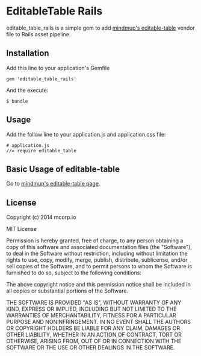 # EditableTable Rails

editable_table_rails is a simple gem to add [mindmup's editable-table][1] vendor file to Rails asset pipeline.

## Installation

Add this line to your application's Gemfile

    gem 'editable_table_rails'

And the execute:

    $ bundle

## Usage

Add the follow line to your application.js and application.css file:

    # application.js
    //= require editable_table

## Basic Usage of editable-table

Go to [mindmup's editable-table page][0].

## License

Copyright (c) 2014 mcorp.io

MIT License

Permission is hereby granted, free of charge, to any person obtaining
a copy of this software and associated documentation files (the
"Software"), to deal in the Software without restriction, including
without limitation the rights to use, copy, modify, merge, publish,
distribute, sublicense, and/or sell copies of the Software, and to
permit persons to whom the Software is furnished to do so, subject to
the following conditions:

The above copyright notice and this permission notice shall be
included in all copies or substantial portions of the Software.

THE SOFTWARE IS PROVIDED "AS IS", WITHOUT WARRANTY OF ANY KIND,
EXPRESS OR IMPLIED, INCLUDING BUT NOT LIMITED TO THE WARRANTIES OF
MERCHANTABILITY, FITNESS FOR A PARTICULAR PURPOSE AND
NONINFRINGEMENT. IN NO EVENT SHALL THE AUTHORS OR COPYRIGHT HOLDERS BE
LIABLE FOR ANY CLAIM, DAMAGES OR OTHER LIABILITY, WHETHER IN AN ACTION
OF CONTRACT, TORT OR OTHERWISE, ARISING FROM, OUT OF OR IN CONNECTION
WITH THE SOFTWARE OR THE USE OR OTHER DEALINGS IN THE SOFTWARE.

[0]: https://github.com/mindmup/editable-table
[1]: http://mindmup.github.com/editable-table/
